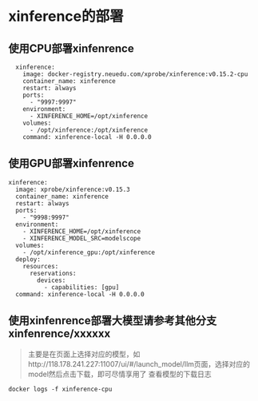 # xinference的部署

## 使用CPU部署xinfenrence
```
  xinference:
    image: docker-registry.neuedu.com/xprobe/xinference:v0.15.2-cpu
    container_name: xinference
    restart: always
    ports:
      - "9997:9997"
    environment:
      - XINFERENCE_HOME=/opt/xinference
    volumes:
      - /opt/xinference:/opt/xinference
    command: xinference-local -H 0.0.0.0
```

## 使用GPU部署xinfenrence
  ```
  xinference:
    image: xprobe/xinference:v0.15.3
    container_name: xinference
    restart: always
    ports:
      - "9998:9997"
    environment:
      - XINFERENCE_HOME=/opt/xinference
      - XINFERENCE_MODEL_SRC=modelscope
    volumes:
      - /opt/xinference_gpu:/opt/xinference
    deploy:
      resources:
        reservations:
          devices:
            - capabilities: [gpu]
    command: xinference-local -H 0.0.0.0
  ```


## 使用xinfenrence部署大模型请参考其他分支 xinfenrence/xxxxxx
> 主要是在页面上选择对应的模型，如http://118.178.241.227:11007/ui/#/launch_model/llm页面，选择对应的model然后点击下载，即可尽情享用了
> 查看模型的下载日志
```
docker logs -f xinference-cpu
```